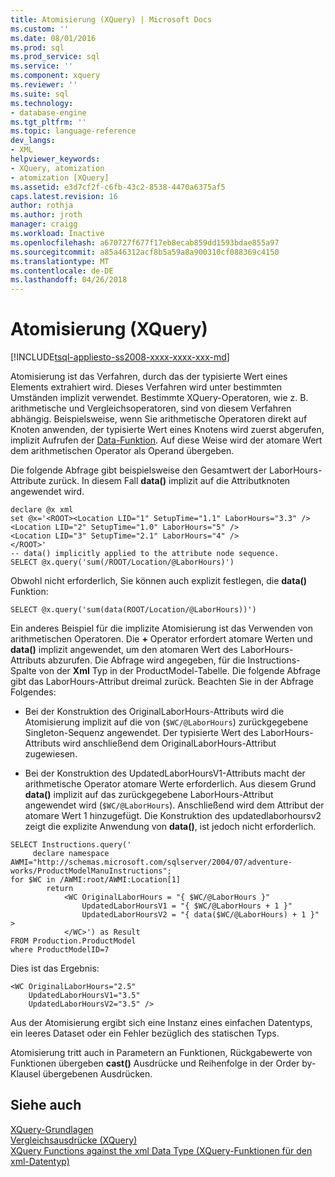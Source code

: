 ```yaml
---
title: Atomisierung (XQuery) | Microsoft Docs
ms.custom: ''
ms.date: 08/01/2016
ms.prod: sql
ms.prod_service: sql
ms.service: ''
ms.component: xquery
ms.reviewer: ''
ms.suite: sql
ms.technology:
- database-engine
ms.tgt_pltfrm: ''
ms.topic: language-reference
dev_langs:
- XML
helpviewer_keywords:
- XQuery, atomization
- atomization [XQuery]
ms.assetid: e3d7cf2f-c6fb-43c2-8538-4470a6375af5
caps.latest.revision: 16
author: rothja
ms.author: jroth
manager: craigg
ms.workload: Inactive
ms.openlocfilehash: a670727f677f17eb8ecab859dd1593bdae855a97
ms.sourcegitcommit: a85a46312acf8b5a59a8a900310cf088369c4150
ms.translationtype: MT
ms.contentlocale: de-DE
ms.lasthandoff: 04/26/2018
---
```

# <a name="atomization-xquery"></a>Atomisierung (XQuery)
[!INCLUDE[tsql-appliesto-ss2008-xxxx-xxxx-xxx-md](../includes/tsql-appliesto-ss2008-xxxx-xxxx-xxx-md.md)]

  Atomisierung ist das Verfahren, durch das der typisierte Wert eines Elements extrahiert wird. Dieses Verfahren wird unter bestimmten Umständen implizit verwendet. Bestimmte XQuery-Operatoren, wie z. B. arithmetische und Vergleichsoperatoren, sind von diesem Verfahren abhängig. Beispielsweise, wenn Sie arithmetische Operatoren direkt auf Knoten anwenden, der typisierte Wert eines Knotens wird zuerst abgerufen, implizit Aufrufen der [Data-Funktion](../xquery/data-accessor-functions-data-xquery.md). Auf diese Weise wird der atomare Wert dem arithmetischen Operator als Operand übergeben.  
  
 Die folgende Abfrage gibt beispielsweise den Gesamtwert der LaborHours-Attribute zurück. In diesem Fall **data()** implizit auf die Attributknoten angewendet wird.  
  
```  
declare @x xml  
set @x='<ROOT><Location LID="1" SetupTime="1.1" LaborHours="3.3" />  
<Location LID="2" SetupTime="1.0" LaborHours="5" />  
<Location LID="3" SetupTime="2.1" LaborHours="4" />  
</ROOT>'  
-- data() implicitly applied to the attribute node sequence.  
SELECT @x.query('sum(/ROOT/Location/@LaborHours)')  
```  
  
 Obwohl nicht erforderlich, Sie können auch explizit festlegen, die **data()** Funktion:  
  
```  
SELECT @x.query('sum(data(ROOT/Location/@LaborHours))')  
```  
  
 Ein anderes Beispiel für die implizite Atomisierung ist das Verwenden von arithmetischen Operatoren. Die **+** Operator erfordert atomare Werten und **data()** implizit angewendet, um den atomaren Wert des LaborHours-Attributs abzurufen. Die Abfrage wird angegeben, für die Instructions-Spalte von der **Xml** Typ in der ProductModel-Tabelle. Die folgende Abfrage gibt das LaborHours-Attribut dreimal zurück. Beachten Sie in der Abfrage Folgendes:  
  
-   Bei der Konstruktion des OriginalLaborHours-Attributs wird die Atomisierung implizit auf die von (`$WC/@LaborHours`) zurückgegebene Singleton-Sequenz angewendet. Der typisierte Wert des LaborHours-Attributs wird anschließend dem OriginalLaborHours-Attribut zugewiesen.  
  
-   Bei der Konstruktion des UpdatedLaborHoursV1-Attributs macht der arithmetische Operator atomare Werte erforderlich. Aus diesem Grund **data()** implizit auf das zurückgegebene LaborHours-Attribut angewendet wird (`$WC/@LaborHours`). Anschließend wird dem Attribut der atomare Wert 1 hinzugefügt. Die Konstruktion des updatedlaborhoursv2 zeigt die explizite Anwendung von **data()**, ist jedoch nicht erforderlich.  
  
```  
SELECT Instructions.query('  
     declare namespace AWMI="http://schemas.microsoft.com/sqlserver/2004/07/adventure-works/ProductModelManuInstructions";  
for $WC in /AWMI:root/AWMI:Location[1]  
        return  
            <WC OriginalLaborHours = "{ $WC/@LaborHours }"  
                UpdatedLaborHoursV1 = "{ $WC/@LaborHours + 1 }"   
                UpdatedLaborHoursV2 = "{ data($WC/@LaborHours) + 1 }" >  
            </WC>') as Result  
FROM Production.ProductModel  
where ProductModelID=7  
```  
  
 Dies ist das Ergebnis:  
  
```  
<WC OriginalLaborHours="2.5"   
    UpdatedLaborHoursV1="3.5"   
    UpdatedLaborHoursV2="3.5" />  
```  
  
 Aus der Atomisierung ergibt sich eine Instanz eines einfachen Datentyps, ein leeres Dataset oder ein Fehler bezüglich des statischen Typs.  
  
 Atomisierung tritt auch in Parametern an Funktionen, Rückgabewerte von Funktionen übergeben **cast()** Ausdrücke und Reihenfolge in der Order by-Klausel übergebenen Ausdrücken.  
  
## <a name="see-also"></a>Siehe auch  
 [XQuery-Grundlagen](../xquery/xquery-basics.md)   
 [Vergleichsausdrücke &#40;XQuery&#41;](../xquery/comparison-expressions-xquery.md)   
 [XQuery Functions against the xml Data Type (XQuery-Funktionen für den xml-Datentyp)](../xquery/xquery-functions-against-the-xml-data-type.md)  
  
  
